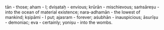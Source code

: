 tān - those; aham - I; dviṣataḥ - envious; krūrān - mischievous; saṁsāreṣu - into the ocean of material existence; nara-adhamān - the lowest of mankind; kṣipāmi - I put; ajasram - forever; aśubhān - inauspicious; āsurīṣu - demoniac; eva - certainly; yoniṣu - into the wombs.